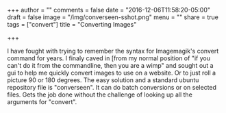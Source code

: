 +++
author = ""
comments = false
date = "2016-12-06T11:58:20-05:00"
draft = false
image = "/img/converseen-sshot.png"
menu = ""
share = true
tags = ["convert"]
title = "Converting Images"

+++

I have fought with trying to remember the syntax for Imagemagik's convert command for years. I finaly caved in [from my normal position of "if you can't do it from the commandline, then you are a wimp" and sought out a gui to help me quickly convert images to use on a website. Or to just roll a picture 90 or 180 degrees. The easy solution and a standard ubuntu repository file is "converseen". It can do batch conversions or on selected files. Gets the job done without the challenge of looking up all the arguments for "convert".
